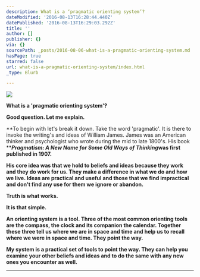```yaml
---
description: What is a ‘pragmatic orienting system’?
dateModified: '2016-08-13T16:28:44.440Z'
datePublished: '2016-08-13T16:29:03.292Z'
title: ''
author: []
publisher: {}
via: {}
sourcePath: _posts/2016-08-06-what-is-a-pragmatic-orienting-system.md
hasPage: true
starred: false
url: what-is-a-pragmatic-orienting-system/index.html
_type: Blurb

---
```

![](https://the-grid-user-content.s3-us-west-2.amazonaws.com/cd8178a6-b472-480a-91af-9fa1e3979034.jpg)

**What is a 'pragmatic orienting system'?**

**Good question. Let me explain.**

**To begin with let's break it down. Take the word 'pragmatic'. It is there to invoke the writing's and ideas of William James. James was an American thinker and psychologist who wrote during the mid to late 1800's. His book **_**Pragmatism: A New Name for Some Old Ways of Thinking**_**was first published in 1907\.**

**His core idea was that we hold to beliefs and ideas because they work and they do work for us. They make a difference in what we do and how we live. Ideas are practical and useful and those that we find impractical and don't find any use for them we ignore or abandon.**

**Truth is what works.**

**It is that simple.**

**An orienting system is a tool. Three of the most common orienting tools are the compass, the clock and its companion the calendar. Together these three tell us where we are in space and time and help us to recall where we were in space and time. They point the way.**

**My system is a practical set of tools to point the way. They can help you examine your other beliefs and ideas and to do the same with any new ones you encounter as well.**

****